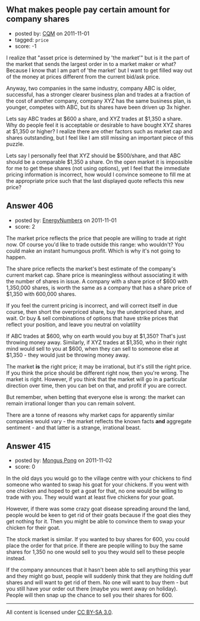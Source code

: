 ## What makes people pay certain amount for company shares

- posted by: [CQM](https://stackexchange.com/users/-1/242-cqm) on 2011-11-01
- tagged: `price`
- score: -1

I realize that "asset price is determined by 'the market'"  but is it the part of the market that sends the largest order in to a market maker or what? Because I know that I am part of 'the market' but I want to get filled way out of the money at prices different from the current bid/ask price.

Anyway, two companies in the same industry, company ABC is older, successful, has a stronger clearer business plan and trades at a fraction of the cost of another company, company XYZ has the same business plan, is younger, competes with ABC, but its shares have been driven up 3x higher.

Lets say ABC trades at \$600 a share, and XYZ trades at \$1,350 a share. Why do people feel it is acceptable or desirable to have bought XYZ shares at \$1,350 or higher? I realize there are other factors such as market cap and shares outstanding, but I feel like I am still missing an important piece of this puzzle.

Lets say I personally feel that XYZ should be \$500/share, and  that ABC should be a comparable \$1,350 a share. On the open market it is impossible for me to get these shares (not using options), yet I feel that the immediate pricing information is incorrect, how would I convince someone to fill me at the appropriate price such that the last displayed quote reflects this new price?


## Answer 406

- posted by: [EnergyNumbers](https://stackexchange.com/users/-1/104-energynumbers) on 2011-11-01
- score: 2

The market price reflects the price that people are willing to trade at right now. Of course you'd like to trade outside this range: who wouldn't? You could make an instant humungous profit. Which is why it's not going to happen.

The share price reflects the market's best estimate of the company's current market cap. Share price is meaningless without associating it with the number of shares in issue. A company with a share price of \$600 with 1,350,000 shares, is worth the same as a company that has a share price of \$1,350 with 600,000 shares.

If you feel the current pricing is incorrect, and will correct itself in due course, then short the overpriced share, buy the underpriced share, and wait. Or buy & sell combinations of options that have strike prices that reflect your position, and leave you neutral on volatility

If ABC trades at \$600, why on earth would you buy at \$1,350? That's just throwing money away. Similarly, if XYZ trades at \$1,350, who in their right mind would sell to you at $600, when they can sell to someone else at \$1,350 - they would just be throwing money away.

The market **is** the right price; it may be irrational, but it's still the right price. If you think the price should be different right now, then you're wrong. The market is right. However, if you think that the market will go in a particular direction over time, then you can bet on that, and profit if you are correct.

But remember, when betting that everyone else is wrong: the market can remain irrational longer than you can remain solvent.

There are a tonne of reasons why market caps for apparently similar companies would vary - the market reflects the known facts **and** aggregate sentiment - and that latter is a strange, irrational beast.


## Answer 415

- posted by: [Mongus Pong](https://stackexchange.com/users/-1/247-mongus-pong) on 2011-11-02
- score: 0

In the old days you would go to the village centre with your chickens to find someone who wanted to swap his goat for your chickens. If you went with one chicken and hoped to get a goat for that, no one would be willing to trade with you. They would want at least five chickens for your goat.

However, if there was some crazy goat disease spreading around the land, people would be keen to get rid of their goats because if the goat dies they get nothing for it. Then you might be able to convince them to swap your chicken for their goat.

The stock market is similar. If you wanted to buy shares for 600, you could place the order for that price. If there are people willing to buy the same shares for 1,350 no one would sell to you they would sell to these people instead.

If the company announces that it hasn't been able to sell anything this year and they might go bust, people will suddenly think that they are holding duff shares and will want to get rid of them. No one will want to buy them - but you still have your order out there (maybe you went away on holiday). People will then snap up the chance to sell you their shares for 600. 




---

All content is licensed under [CC BY-SA 3.0](https://creativecommons.org/licenses/by-sa/3.0/).

